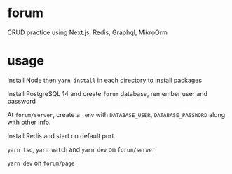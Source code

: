 # forum
CRUD practice using Next.js, Redis, Graphql, MikroOrm

# usage
Install Node then `yarn install` in each directory to install packages 

Install PostgreSQL 14 and create `forum` database, remember user and password

At `forum/server`, create a `.env` with `DATABASE_USER`, `DATABASE_PASSWORD` along with other info.

Install Redis and start on default port

`yarn tsc`, `yarn watch` and `yarn dev` on `forum/server`

`yarn dev` on `forum/page`
